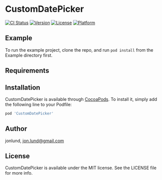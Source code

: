 # CustomDatePicker

[![CI Status](https://img.shields.io/travis/jonlund/CustomDatePicker.svg?style=flat)](https://travis-ci.org/jonlund/CustomDatePicker)
[![Version](https://img.shields.io/cocoapods/v/CustomDatePicker.svg?style=flat)](https://cocoapods.org/pods/CustomDatePicker)
[![License](https://img.shields.io/cocoapods/l/CustomDatePicker.svg?style=flat)](https://cocoapods.org/pods/CustomDatePicker)
[![Platform](https://img.shields.io/cocoapods/p/CustomDatePicker.svg?style=flat)](https://cocoapods.org/pods/CustomDatePicker)

## Example

To run the example project, clone the repo, and run `pod install` from the Example directory first.

## Requirements

## Installation

CustomDatePicker is available through [CocoaPods](https://cocoapods.org). To install
it, simply add the following line to your Podfile:

```ruby
pod 'CustomDatePicker'
```

## Author

jonlund, jon.lund@gmail.com

## License

CustomDatePicker is available under the MIT license. See the LICENSE file for more info.
